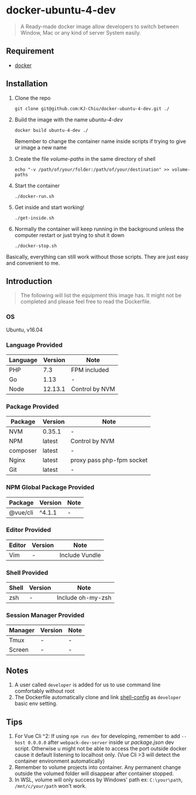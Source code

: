 # docker-ubuntu-4-dev
> A Ready-made docker image allow developers to switch between Window, Mac or any kind of server System easily.

## Requirement
* [docker](https://www.docker.com/)

## Installation
1. Clone the repo

    `git clone git@github.com:KJ-Chiu/docker-ubuntu-4-dev.git ./`

2. Build the image with the name *ubuntu-4-dev*

    `docker build ubuntu-4-dev ./`

    Remember to change the container name inside scripts if trying to give ur image a new name

3. Create the file *volume-paths* in the same directory of shell

    `echo "-v /path/of/your/folder:/path/of/your/destination" >> volume-paths`

4. Start the container

    `./docker-run.sh`

5. Get inside and start working!

    `./get-inside.sh`

6. Normally the container will keep running in the background unless the computer restart or just trying to shut it down

    `./docker-stop.sh`

Basically, everything can still work without those scripts. They are just easy and convenient to me.

## Introduction
> The following will list the equipment this image has.
> It might not be completed and please feel free to read the Dockerfile.

### OS
Ubuntu, v16.04

### Language Provided
| Language | Version | Note |
| - | - | - |
| PHP | 7.3 | FPM included |
| Go | 1.13 | - |
| Node | 12.13.1 | Control by NVM |

### Package Provided
| Package | Version | Note |
| - | - | - |
| NVM | 0.35.1 | - |
| NPM | latest | Control by NVM |
| composer | latest | - |
| Nginx | latest | proxy pass php-fpm socket |
| Git | latest | - |

### NPM Global Package Provided
| Package | Version | Note |
| - | - | - |
| @vue/cli | ^4.1.1 | - |

### Editor Provided
| Editor | Version | Note |
| - | - | - |
| Vim | - | Include Vundle |

### Shell Provided
| Shell | Version | Note |
| - | - | - |
| zsh | - | Include oh-my-zsh |

### Session Manager Provided
| Manager | Version | Note |
| - | - | - |
| Tmux | - | - |
| Screen | - | - |

## Notes
1. A user called `developer` is added for us to use command line comfortably without root
2. The Dockerfile automatically clone and link [shell-config](https://github.com/KJ-Chiu/shell-config) as `developer` basic env setting.

## Tips
1. For Vue Cli ^2: If using `npm run dev` for developing, remember to add `--host 0.0.0.0` after `webpack-dev-server` inside ur *package.json* dev script. Otherwise u might not be able to access the port outside docker cause it default listening to localhost only. (Vue Cli >3 will detect the container environment automatically)
2. Remember to volume projects into container. Any permanent change outside the volumed folder will disappear after container stopped.
3. In WSL, volume will only success by Windows' path ex: `C:\your\path`, `/mnt/c/your/path` won't work.